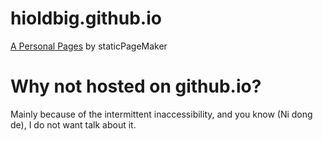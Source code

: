 # hioldbig.github.io
[A Personal Pages](http://www.oldbig.xyz/) by staticPageMaker

# Why not hosted on github.io?
Mainly because of the intermittent inaccessibility, and you know (Ni dong de), I do not want talk about it.
